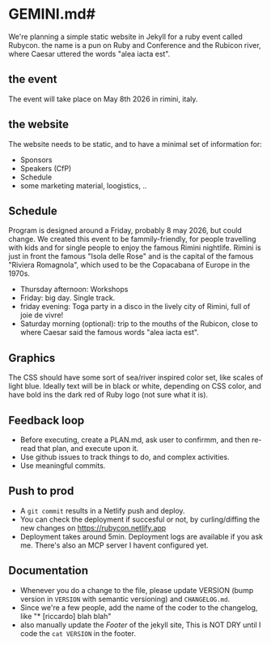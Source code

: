 # GEMINI.md#

We're planning a simple static website in Jekyll for a ruby event called Rubycon.
the name is a pun on Ruby and Conference and the Rubicon river, where Caesar uttered the words "alea iacta est".

## the event

The event will take place on May 8th 2026 in rimini, italy.

## the website

The website needs to be static, and to have a minimal set of information for:

* Sponsors
* Speakers (CfP)
* Schedule
* some marketing material, loogistics, ..

## Schedule

Program is designed around a Friday, probably 8 may 2026, but could change. We created this event to be fammily-friendly, for people travelling with kids and for single people to enjoy the famous Rimini nightlife. Rimini is just in front the famous "Isola delle Rose" and is the capital of the famous "Riviera Romagnola", which used to be the Copacabana of Europe in the 1970s.

* Thursday afternoon: Workshops
* Friday: big day. Single track.
* friday evening: Toga party in a disco in the lively city of Rimini, full of joie de vivre!
* Saturday morning (optional): trip to the mouths of the Rubicon, close to where Caesar said the famous words "alea iacta est".

## Graphics

The CSS should have some sort of sea/river inspired color set, like scales of light blue.
Ideally text will be in black or white, depending on CSS color, and have bold ins the dark red of Ruby logo (not sure what it is).

## Feedback loop

* Before executing, create a PLAN.md, ask user to confirmm, and then re-read that plan, and execute upon it.
* Use github issues to track things to do, and complex activities.
* Use meaningful commits.  

## Push to prod

* A `git commit` results in a Netlify push and deploy.
* You can check the deployment if succesful or not, by curling/diffing the new changes on https://rubycon.netlify.app 
* Deployment takes around 5min. Deployment logs are available if you ask me. There's also an MCP server I havent configured yet.

## Documentation

* Whenever you do a change to the file, please update VERSION (bump version in `VERSION` with semantic versioning) and `CHANGELOG.md`.
* Since we're a few people, add the name of the coder to the changelog, like "* [riccardo] blah blah"
* also manually update the *Footer* of the jekyll site, This is NOT DRY until I code the `cat VERSION` in the footer.